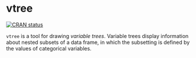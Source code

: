 vtree
=====

[![CRAN
status](http://www.r-pkg.org/badges/version/vtree)](https://cran.r-project.org/package=vtree)

`vtree` is a tool for drawing *variable trees*. Variable trees display information about nested subsets of a data frame, in which the subsetting is defined by the values of categorical variables.
